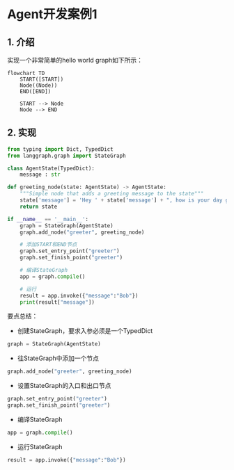 # Agent开发案例1

## 1. 介绍
实现一个非常简单的hello world graph如下所示：

```mermaid
flowchart TD
    START([START])
    Node((Node))
    END([END])

    START --> Node
    Node --> END
```

## 2. 实现

```py
from typing import Dict, TypedDict
from langgraph.graph import StateGraph

class AgentState(TypedDict):
    message : str

def greeting_node(state: AgentState) -> AgentState:
    """Simple node that adds a greeting message to the state"""
    state['message'] = 'Hey ' + state['message'] + ", how is your day going?"
    return state

if __name__ == '__main__':
    graph = StateGraph(AgentState)
    graph.add_node("greeter", greeting_node)

    # 添加START和END节点
    graph.set_entry_point("greeter")
    graph.set_finish_point("greeter")

    # 编译StateGraph
    app = graph.compile()

    # 运行
    result = app.invoke({"message":"Bob"})
    print(result["message"])
```

要点总结：

- 创建StateGraph，要求入参必须是一个TypedDict

```py
graph = StateGraph(AgentState)
```

- 往StateGraph中添加一个节点

```py
graph.add_node("greeter", greeting_node)
```

- 设置StateGraph的入口和出口节点

```py
graph.set_entry_point("greeter")
graph.set_finish_point("greeter")
```

- 编译StateGraph

```py
app = graph.compile()
```

- 运行StateGraph

```py
result = app.invoke({"message":"Bob"})
```
